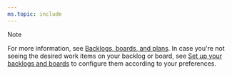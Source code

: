 ```yaml
---
ms.topic: include
---
```


> [!NOTE]
> For more information, see [Backlogs, boards, and plans](../backlogs/backlogs-boards-plans.md). In case you're not seeing the desired work items on your backlog or board, see [Set up your backlogs and boards](../backlogs/set-up-your-backlog.md) to configure them according to your preferences. 

